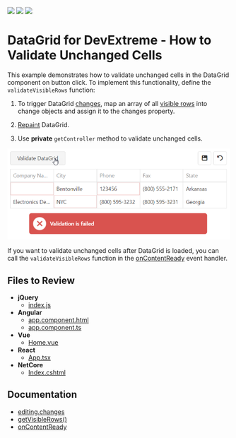 <!-- default badges list -->
![](https://img.shields.io/endpoint?url=https://codecentral.devexpress.com/api/v1/VersionRange/723096689/23.1.3%2B)
[![](https://img.shields.io/badge/Open_in_DevExpress_Support_Center-FF7200?style=flat-square&logo=DevExpress&logoColor=white)](https://supportcenter.devexpress.com/ticket/details/T1202789)
[![](https://img.shields.io/badge/📖_How_to_use_DevExpress_Examples-e9f6fc?style=flat-square)](https://docs.devexpress.com/GeneralInformation/403183)
<!-- default badges end -->
# DataGrid for DevExtreme - How to Validate Unchanged Cells

This example demonstrates how to validate unchanged cells in the DataGrid component on button click. To implement this functionality, define the `validateVisibleRows` function:

1. To trigger DataGrid [changes](https://js.devexpress.com/Documentation/ApiReference/UI_Components/dxDataGrid/Configuration/editing/changes/), map an array of all [visible rows](https://js.devexpress.com/Documentation/ApiReference/UI_Components/dxDataGrid/Methods/#getVisibleRows) into change objects and assign it to the changes property.

2. [Repaint](https://js.devexpress.com/Documentation/ApiReference/UI_Components/dxDataGrid/Methods/#repaint) DataGrid.

3. Use **private** `getController` method to validate unchanged cells.

![DataGrid with validated unchanged cells](/data-grid-validate-unchanged-cells.png)

If you want to validate unchanged cells after DataGrid is loaded, you can call the `validateVisibleRows` function in the [onContentReady](https://js.devexpress.com/Documentation/ApiReference/UI_Components/dxDataGrid/Configuration/#onContentReady) event handler.

## Files to Review

- **jQuery**
    - [index.js](jQuery/src/index.js)
- **Angular**
    - [app.component.html](Angular/src/app/app.component.html)
    - [app.component.ts](Angular/src/app/app.component.ts)
- **Vue**
    - [Home.vue](Vue/src/components/HomeContent.vue)
- **React**
    - [App.tsx](React/src/App.tsx)
- **NetCore**    
    - [Index.cshtml](ASP.NET%20Core/Views/Home/Index.cshtml)

## Documentation

- [editing.changes](https://js.devexpress.com/Documentation/ApiReference/UI_Components/dxDataGrid/Configuration/editing/changes/)
- [getVisibleRows()](https://js.devexpress.com/Documentation/ApiReference/UI_Components/dxDataGrid/Methods/#getVisibleRows)
- [onContentReady](https://js.devexpress.com/Documentation/ApiReference/UI_Components/dxDataGrid/Configuration/#onContentReady)